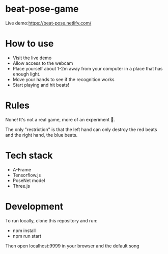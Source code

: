 # beat-pose-game
Live demo:https://beat-pose.netlify.com/
# How to use
* Visit the live demo
* Allow access to the webcam
* Place yourself about 1-2m away from your computer in a place that has enough light.
* Move your hands to see if the recognition works
* Start playing and hit beats!

# Rules
None! It's not a real game, more of an experiment 🙂.

The only "restriction" is that the left hand can only destroy the red beats and the right hand, the blue beats.

# Tech stack
* A-Frame
* Tensorflow.js
* PoseNet model
* Three.js
# Development
To run locally, clone this repository and run:
* npm install
* npm run start

Then open localhost:9999 in your browser and the default song 
